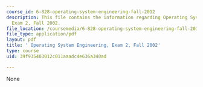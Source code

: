 ```yaml
---
course_id: 6-828-operating-system-engineering-fall-2012
description: This file contains the information regarding Operating System Engineering,
  Exam 2, Fall 2002.
file_location: /coursemedia/6-828-operating-system-engineering-fall-2012/39f935403012c011aaadc4e636a340ad_MIT6_828F12_q02_2_sol.pdf
file_type: application/pdf
layout: pdf
title: ' Operating System Engineering, Exam 2, Fall 2002'
type: course
uid: 39f935403012c011aaadc4e636a340ad

---
```

None